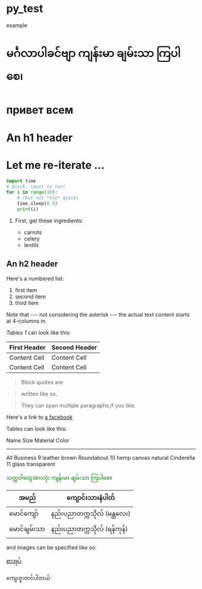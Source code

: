 # py_test
example

# မင်္ဂလာပါခင်ဗျာ ကျန်းမာ ချမ်းသာ ကြပါစေ၊
# привет всем

An h1 header
============

# Let me re-iterate ...

~~~python
import time
# Quick, count to ten!
for i in range(10):
    # (but not *too* quick)
    time.sleep(0.5)
    print(i)
~~~
 1. First, get these ingredients:

      * carrots
      * celery
      * lentils


An h2 header
------------

Here's a numbered list:

 1. first item
 2. second item
 3. third item
 
Note that --- not considering the asterisk --- the actual text content starts at 4-columns in.

*Tables 1* can look like this:

| First Header  | Second Header |
| ------------- | ------------- |
| Content Cell  | Content Cell  |
| Content Cell  | Content Cell  |



> Block quotes are

> written like so.

> They can span multiple paragraphs,if you like.

Here's a link to [a facebook](https://www.facebook.com/profile.php?id=100036167504749)

[^1]: Some footnote text.

Tables can look like this:

Name           Size  Material      Color
------------- -----  ------------  ------------
All Business      9  leather       brown
Roundabout       10  hemp canvas   natural
Cinderella       11  glass         transparent

<font color="green"> သတ္တဝါတွေအားလုံး ကျန်းမာ ချမ်းသာ ကြပါစေ။ </font>

| အမည် | ကျောင်းသားနံပါတ် |
| --- | ---|
|မောင်ကျော် | နည်းပညာတက္ကသိုလ် (မန္တလေး) |
| မောင်ချမ်းသာ | နည်းပညာတက္ကသိုလ် (ရန်ကုန်) |

and images can be specified like so:


[စာအုပ်](https://github.com/mgbo/py_test/blob/master/toread/Программирование_Scratch.pdf) <br/>

<!--- ![example image](img/Myanmar_Bagan_Pagoda.jpg "An exemplary image") <br/> --->


ကျေးဇူးတင်ပါတယ်
